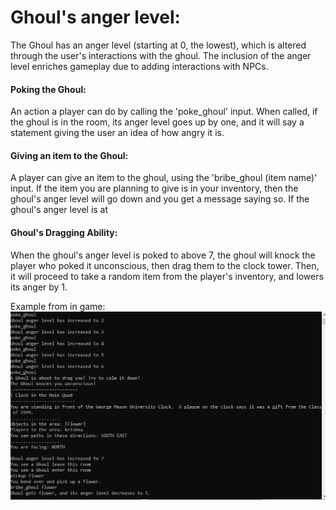 # Ghoul's anger level:
The Ghoul has an anger level (starting at 0, the lowest), 
which is altered through the user's interactions with the ghoul.
The inclusion of the anger level enriches gameplay due to adding
interactions with NPCs.
#### Poking the Ghoul:
An action a player can do by calling the 'poke_ghoul' input. 
When called, if the ghoul is in the room, its anger level goes up by one, 
and it will say a statement giving the user an idea of how angry it is.
#### Giving an item to the Ghoul:
A player can give an item to the ghoul, using the 'bribe_ghoul (item name)' input. 
If the item you are planning to give is in your inventory, 
then the ghoul's anger level will go down and you get a message saying so.
If the ghoul's anger level is at 
#### Ghoul's Dragging Ability:
When the ghoul's anger level is poked to above 7, 
the ghoul will knock the player who poked it unconscious, 
then drag them to the clock tower. 
Then, it will proceed to take a random item
from the player's inventory, and lowers its anger by 1.

Example from in game: ![Ghoul Anger Manipulation](./screenshotreadme.PNG)
